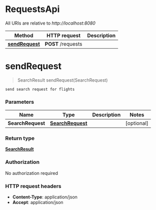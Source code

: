 # RequestsApi

All URIs are relative to *http://localhost:8080*

Method | HTTP request | Description
------------- | ------------- | -------------
[**sendRequest**](RequestsApi.md#sendRequest) | **POST** /requests | 


<a name="sendRequest"></a>
# **sendRequest**
> SearchResult sendRequest(SearchRequest)



    send search request for flights

### Parameters

Name | Type | Description  | Notes
------------- | ------------- | ------------- | -------------
 **SearchRequest** | [**SearchRequest**](../Models/SearchRequest.md)|  | [optional]

### Return type

[**SearchResult**](../Models/SearchResult.md)

### Authorization

No authorization required

### HTTP request headers

- **Content-Type**: application/json
- **Accept**: application/json

